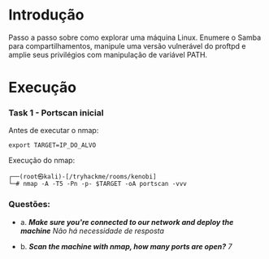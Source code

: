# Introdução

Passo a passo sobre como explorar uma máquina Linux. Enumere o Samba para compartilhamentos, manipule uma versão vulnerável do proftpd e amplie seus privilégios com manipulação de variável PATH.

# Execução

### Task 1 - Portscan inicial

Antes de executar o nmap:

```shell
export TARGET=IP_DO_ALVO
```

Execução do nmap:

```shell
┌──(root㉿kali)-[/tryhackme/rooms/kenobi]
└─# nmap -A -T5 -Pn -p- $TARGET -oA portscan -vvv
```
### Questões:

- a. ***Make sure you're connected to our network and deploy the machine*** *Não há necessidade de resposta*

- b. ***Scan the machine with nmap, how many ports are open?*** *7*
